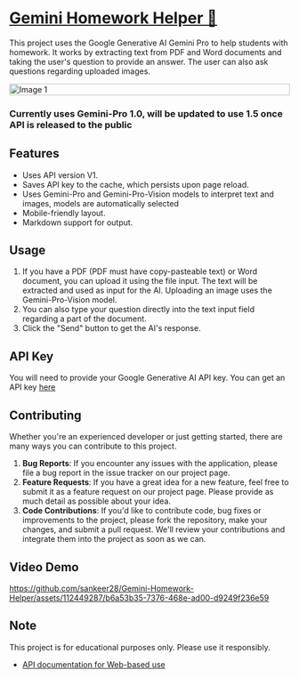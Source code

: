 # [Gemini Homework Helper 📝](https://gemini-homework-helper.vercel.app/)
This project uses the Google Generative AI Gemini Pro to help students with homework. It works by extracting text from PDF and Word documents and taking the user's question to provide an answer. The user can also ask questions regarding uploaded images.


<div style="display: flex; justify-content: center; margin: 0 auto;">
    <img src="https://github.com/sankeer28/Gemini-Homework-Helper/assets/112449287/83d68adf-92ad-48b0-97b6-9bc08584d385" alt="Image 1" style="width: 100%; max-width: 100%;">
</div>


### Currently uses Gemini-Pro 1.0, will be updated to use 1.5 once API is released to the public
## Features
- Uses API version V1.
- Saves API key to the cache, which persists upon page reload.
- Uses Gemini-Pro and Gemini-Pro-Vision models to interpret text and images, models are automatically selected
- Mobile-friendly layout.
- Markdown support for output.

## Usage
1. If you have a PDF (PDF must have copy-pasteable text) or Word document, you can upload it using the file input. The text will be extracted and used as input for the AI. Uploading an image uses the Gemini-Pro-Vision model.
2. You can also type your question directly into the text input field regarding a part of the document.
4. Click the "Send" button to get the AI's response.

## API Key
You will need to provide your Google Generative AI API key. You can get an API key [here](https://aistudio.google.com/)

## Contributing
Whether you're an experienced developer or just getting started, there are many ways you can contribute to this project.
1. **Bug Reports**: If you encounter any issues with the application, please file a bug report in the issue tracker on our project page.
2. **Feature Requests**: If you have a great idea for a new feature, feel free to submit it as a feature request on our project page. Please provide as much detail as possible about your idea.
3. **Code Contributions**: If you'd like to contribute code, bug fixes or improvements to the project, please fork the repository, make your changes, and submit a pull request. We'll review your contributions and integrate them into the project as soon as we can.

## Video Demo
https://github.com/sankeer28/Gemini-Homework-Helper/assets/112449287/b6a53b35-7376-468e-ad00-d9249f236e59

## Note
This project is for educational purposes only. Please use it responsibly.
- [API documentation for Web-based use](https://ai.google.dev/tutorials/get_started_web)
